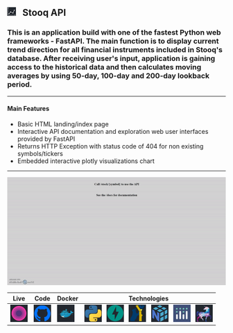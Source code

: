 ## <img src="https://github.com/mjaroszewski1979/mjaroszewski1979/blob/main/chart.png">  &nbsp; Stooq API
### This is an application build with one of the fastest Python web frameworks - FastAPI. The main function is to display current trend direction for all financial instruments included in Stooq's database. After receiving user's input, application is gaining access to the historical data and then calculates moving averages by using 50-day, 100-day and 200-day lookback period.

--------------------------------------------------

#### Main Features
* Basic HTML landing/index page
* Interactive API documentation and exploration web user interfaces provided by FastAPI
* Returns HTTP Exception with status code of 404 for non existing symbols/tickers
* Embedded interactive plotly visualizations chart

--------------------------------------------------

![caption](https://github.com/mjaroszewski1979/stooq-api/blob/main/stooq_api.gif)

  
  Live | Code | Docker | Technologies
  ---- | ---- | ------ | ------------
  [<img src="https://github.com/mjaroszewski1979/mjaroszewski1979/blob/main/deta2.png">](https://8xl3m1.deta.dev/) | [<img src="https://github.com/mjaroszewski1979/mjaroszewski1979/blob/main/github1.png">](https://github.com/mjaroszewski1979/stooq-api) | [<img src="https://github.com/mjaroszewski1979/mjaroszewski1979/blob/main/docker.png">](https://hub.docker.com/r/maciej1245/stooqapi) | <img src="https://github.com/mjaroszewski1979/mjaroszewski1979/blob/main/python1.png"> &nbsp; <img src="https://github.com/mjaroszewski1979/mjaroszewski1979/blob/main/fastapi1.png"> &nbsp; <img src="https://github.com/mjaroszewski1979/mjaroszewski1979/blob/main/panda.png"> &nbsp; <img src="https://github.com/mjaroszewski1979/mjaroszewski1979/blob/main/numpy.png"> &nbsp; <img src="https://github.com/mjaroszewski1979/mjaroszewski1979/blob/main/plotly.png">  &nbsp; <img src="https://github.com/mjaroszewski1979/mjaroszewski1979/blob/main/uvicorn1.png">  
